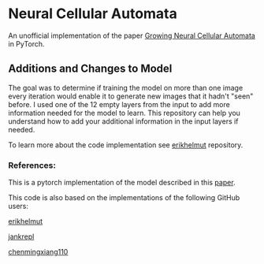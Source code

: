 # Neural Cellular Automata 
An unofficial implementation of the paper [Growing Neural Cellular Automata](https://distill.pub/2020/growing-ca/) in PyTorch.

## Additions and Changes to Model
The goal was to determine if training the model on more than one image every iteration would enable it to generate new images that it hadn't "seen" before.
I used one of the 12 empty layers from the input to add more information needed for the model to learn. This repository can help you understand how to add your additional information in the input layers if needed.

To learn more about the code implementation see [erikhelmut](https://github.com/erikhelmut/neural-cellular-automata/tree/main?tab=readme-ov-file) repository.


### References:
This is a pytorch implementation of the model described in this [paper](https://distill.pub/2020/growing-ca/).

This code is also based on the implementations of the following GitHub users:

[erikhelmut](https://github.com/erikhelmut/neural-cellular-automata/tree/main?tab=readme-ov-file)

[jankrepl](https://github.com/jankrepl/mildlyoverfitted/tree/master/github_adventures/automata)

[chenmingxiang110](https://github.com/chenmingxiang110/Growing-Neural-Cellular-Automata/tree/master)
